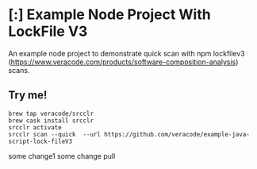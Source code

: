 # [:] Example Node Project With LockFile V3

An example node project to demonstrate quick scan with npm lockfilev3 (https://www.veracode.com/products/software-composition-analysis) scans.

## Try me!

```
brew tap veracode/srcclr
brew cask install srcclr
srcclr activate
srcclr scan --quick  --url https://github.com/veracode/example-java-script-lock-fileV3
```
some change1
some change pull
